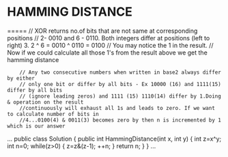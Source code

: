 HAMMING DISTANCE
====


=====
        // XOR returns no.of bits that are not same at corresponding positions
        // 2- 0010 and 6 - 0110. Both integers differ at positions (left to right) 3. 2 ^ 6 = 0010 ^ 0110 = 0100
        // You may notice the 1 in the result.
        // Now if we could calculate all those 1's from the result above we get the hamming distance

        // Any two consecutive numbers when written in base2 always differ by either
        // only one bit or differ by all bits - Ex 10000 (16) and 1111(15) differ by all bits
        // (ignore leading zeros) and 1111 (15) 1110(14) differ by 1.Doing & operation on the result
        //continuously will exhaust all 1s and leads to zero. If we want to calculate number of bits in
        //4...0100(4) & 0011(3) becomes zero by then n is incremented by 1 which is our answer


...
public class Solution {
    public int HammingDistance(int x, int y) {
        int z=x^y;
        int n=0;
        while(z>0)
        {
            z=z&(z-1);
            ++n;
        }
        return n;
    }
}
...
